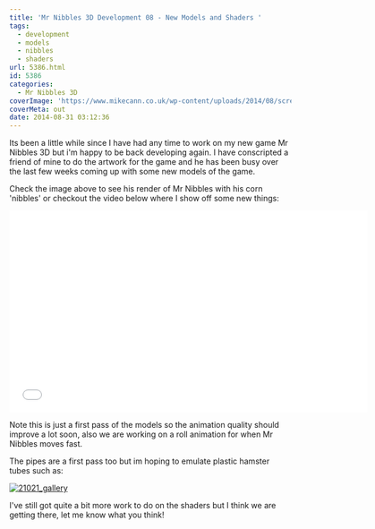 ```yaml
---
title: 'Mr Nibbles 3D Development 08 - New Models and Shaders '
tags:
  - development
  - models
  - nibbles
  - shaders
url: 5386.html
id: 5386
categories:
  - Mr Nibbles 3D
coverImage: 'https://www.mikecann.co.uk/wp-content/uploads/2014/08/screenshot_002.png'
coverMeta: out
date: 2014-08-31 03:12:36
---
```


Its been a little while since I have had any time to work on my new game Mr Nibbles 3D but i'm happy to be back developing again. I have conscripted a friend of mine to do the artwork for the game and he has been busy over the last few weeks coming up with some new models of the game. 
<!-- more -->
Check the image above to see his render of Mr Nibbles with his corn 'nibbles' or checkout the video below where I show off some new things:

<iframe width="640" height="360" src="//www.youtube.com/embed/VsD9OG7nqgg" frameborder="0" allowfullscreen></iframe>

Note this is just a first pass of the models so the animation quality should improve a lot soon, also we are working on a roll animation for when Mr Nibbles moves fast. 

The pipes are a first pass too but im hoping to emulate plastic hamster tubes such as:

[![21021_gallery](https://www.mikecann.co.uk/wp-content/uploads/2014/08/21021_gallery.jpg)](https://www.mikecann.co.uk/wp-content/uploads/2014/08/21021_gallery.jpg)

I've still got quite a bit more work to do on the shaders but I think we are getting there, let me know what you think!